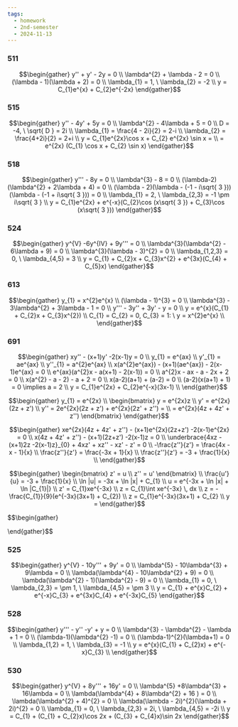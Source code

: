 ```yaml
---
tags:
  - homework
  - 2nd-semester
  - 2024-11-13
---
```


### 511

$$\begin{gather}
y'' + y' - 2y = 0 \\
\lambda^{2} + \lambda - 2 = 0 \\
(\lambda - 1)(\lambda + 2) = 0 \\
\lambda_{1} = 1, \ \lambda_{2} = -2 \\
y = C_{1}e^{x} + C_{2}e^{-2x}
\end{gather}$$

### 515

$$\begin{gather}
y'' - 4y' + 5y = 0 \\
\lambda^{2} - 4\lambda + 5 = 0 \\
D = -4, \ \sqrt{ D } = 2i \\
\lambda_{1} = \frac{4 - 2i}{2} = 2-i \\
\lambda_{2} = \frac{4+2i}{2} = 2+i \\
y = C_{1}e^{2x}\cos x + C_{2} e^{2x} \sin x = \\
= e^{2x} (C_{1} \cos x + C_{2} \sin x)
\end{gather}$$

### 518

$$\begin{gather}
y''' - 8y = 0 \\
\lambda^{3} - 8 = 0 \\
(\lambda-2)(\lambda^{2} + 2\lambda + 4) = 0 \\
(\lambda - 2)(\lambda - (-1 - i\sqrt{ 3 }))(\lambda - (-1 + i\sqrt{ 3 })) = 0 \\
\lambda_{1} = 2, \ \lambda_{2,3} = -1 \pm i\sqrt{ 3 } \\
y = C_{1}e^{2x} + e^{-x}(C_{2}\cos (x\sqrt{ 3 }) + C_{3}\cos (x\sqrt{ 3 }))
\end{gather}$$

### 524

$$\begin{gather}
y^{V} -6y^{IV} + 9y''' = 0 \\
\lambda^{3}(\lambda^{2} - 6\lambda + 9) = 0 \\
\lambda^{3}(\lambda - 3)^{2} = 0 \\
\lambda_{1,2,3} = 0, \ \lambda_{4,5} = 3 \\
y = C_{1} + C_{2}x + C_{3}x^{2} + e^{3x}(C_{4} + C_{5}x)
\end{gather}$$

### 613

$$\begin{gather}
y_{1} = x^{2}e^{x} \\
(\lambda - 1)^{3} = 0 \\
\lambda^{3} - 3\lambda^{2} + 3\lambda - 1 = 0 \\
y''' - 3y'' + 3y' - y = 0 \\
y = e^{x}(C_{1} + C_{2}x + C_{3}x^{2}) \\
C_{1} = C_{2} = 0, C_{3} = 1: \ y = x^{2}e^{x} \\
\end{gather}$$

### 691

$$\begin{gather}
xy'' - (x+1)y' -2(x-1)y = 0 \\
y_{1} = e^{ax} \\
y'_{1} = ae^{ax} \\
y''_{1} = a^{2}e^{ax} \\
x(a^{2}e^{ax}) - (x+1)(ae^{ax}) - 2(x-1)e^{ax} = 0 \\
e^{ax}(a^{2}x - a(x+1) - 2(x-1)) = 0 \\
a^{2}x - ax - a - 2x + 2 = 0 \\
x(a^{2} - a - 2) - a + 2 = 0 \\
x(a-2)(a+1) + (a-2) = 0 \\
(a-2)(x(a+1) + 1) = 0 \implies a = 2 \\
y = C_{1}e^{2x} + C_{2}e^{-x}(3x-1) \\
\end{gather}$$

$$\begin{gather}
y_{1} = e^{2x} \\
\begin{bmatrix}
y = e^{2x}z \\
y' = e^{2x}(2z + z') \\
y'' = 2e^{2x}(2z + z') + e^{2x}(2z' + z'') =  \\
= e^{2x}(4z + 4z' + z'') 
\end{bmatrix}
\end{gather}$$

$$\begin{gather}
xe^{2x}(4z + 4z' + z'') - (x+1)e^{2x}(2z+z') -2(x-1)e^{2x} = 0 \\
x(4z + 4z' + z'') - (x+1)(2z+z') -2(x-1)z = 0 \\
\underbrace{4xz - (x+1)2z -2(x-1)z}_{0} + 4xz' + xz'' - xz' - z' = 0 \\
-\frac{z''}{z'} = \frac{4x - x - 1}{x} \\
\frac{z''}{z'} = \frac{-3x + 1}{x} \\
\frac{z''}{z'} = -3 + \frac{1}{x} \\
\end{gather}$$

$$\begin{gather}
\begin{bmatrix}
z' = u \\
z'' = u'
\end{bmatrix} \\
\frac{u'}{u} = -3 + \frac{1}{x} \\
\ln |u| = -3x + \ln |x| + C_{1} \\
u = e^{-3x + \ln |x| + \ln |C_{1}|} \\
z' = C_{1}xe^{-3x} \\
z = C_{1}\int xe^{-3x} \, dx \\
z = -\frac{C_{1}}{9}(e^{-3x}(3x+1) + C_{2}) \\
z = C_{1}e^{-3x}(3x+1) + C_{2} \\
y = 
\end{gather}$$

$$\begin{gather}

\end{gather}$$

### 525

$$\begin{gather}
y^{V} - 10y''' + 9y' = 0 \\
\lambda^{5} - 10\lambda^{3} + 9\lambda = 0 \\
\lambda(\lambda^{4} - 10\lambda^{2} + 9) = 0 \\
\lambda(\lambda^{2} - 1)(\lambda^{2} - 9) = 0 \\
\lambda_{1} = 0, \ \lambda_{2,3} = \pm 1, \ \lambda_{4,5} = \pm 3 \\
y = C_{1} + e^{x}C_{2} + e^{-x}C_{3} + e^{3x}C_{4} + e^{-3x}C_{5}
\end{gather}$$

### 528

$$\begin{gather}
y''' - y'' -y' + y = 0 \\ 
\lambda^{3} - \lambda^{2} - \lambda + 1 = 0 \\
(\lambda-1)(\lambda^{2} -1) = 0 \\
(\lambda-1)^{2}(\lambda+1) = 0 \\
\lambda_{1,2} = 1, \ \lambda_{3} = -1 \\
y = e^{x}(C_{1} + C_{2}x) + e^{-x}C_{3} \\
\end{gather}$$

### 530

$$\begin{gather}
y^{V} + 8y''' + 16y' = 0 \\
\lambda^{5} +8\lambda^{3} + 16\lambda = 0 \\
\lambda(\lambda^{4} + 8\lambda^{2} + 16 ) = 0 \\
\lambda(\lambda^{2} + 4)^{2} = 0 \\
\lambda(\lambda - 2i)^{2}(\lambda + 2i)^{2} = 0 \\
\lambda_{1} = 0, \ \lambda_{2,3} = 2i, \ \lambda_{4,5} = -2i \\
y = C_{1} + (C_{1} + C_{2}x)\cos 2x + (C_{3} + C_{4}x)\sin 2x
\end{gather}$$